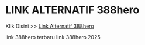 # LINK ALTERNATIF 388hero

Klik Disini >> <a href="https://linksto.pages.dev/">Link Alternatif 388hero </a>

link 388hero terbaru
link 388hero 2025